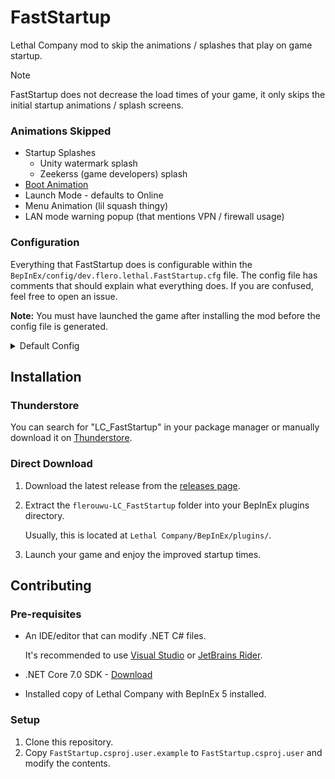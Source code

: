 [Visual Studio]: https://visualstudio.com/
[JetBrains Rider]: https://jetbrains.com/rider/

# FastStartup

Lethal Company mod to skip the animations / splashes that play
on game startup.

> [!NOTE]
> FastStartup does not decrease the load times of your game, it only skips the initial startup animations / splash screens.

### Animations Skipped

- Startup Splashes
    - Unity watermark splash
    - Zeekerss (game developers) splash
- [Boot Animation](https://github.com/flerouwu/LC_FastStartup/blob/main/Assets/BootAnim.png)
- Launch Mode - defaults to Online
- Menu Animation (lil squash thingy)
- LAN mode warning popup (that mentions VPN / firewall usage)

### Configuration

Everything that FastStartup does is configurable within the `BepInEx/config/dev.flero.lethal.FastStartup.cfg` file.
The config file has comments that should explain what everything does. If you are confused, feel free to open an issue.

**Note:** You must have launched the game after installing the mod before the config file is generated.

<details>
<summary>Default Config</summary>

```properties
## Settings file was created by plugin FastStartup v1.1.2
## Plugin GUID: dev.flero.lethal.FastStartup

[FastStartup]

## Version of this configuration file. DO NOT CHANGE THIS
# Setting type: Int32
# Default value: 2
ConfigVersion = 2

[LaunchMode]

## Whether we should skip the launch mode screen.
# Setting type: Boolean
# Default value: true
Enabled = true

## Default mode to launch into.
# Setting type: LaunchMode
# Default value: Online
# Acceptable values: Online, Lan
DefaultMode = Online

## Whether to disable the 'You are in LAN mode' popup.
# Setting type: Boolean
# Default value: true
DisableLanPopup = true

[Skips]

## Whether we should skip the terminal-like boot animation.
# Setting type: Boolean
# Default value: true
BootAnim = true

## Whether we should skip the small squash animation of the main menu.
# Setting type: Boolean
# Default value: true
MenuAnim = true

[Splashes]

## Whether we should skip the splash screens.
# Setting type: Boolean
# Default value: true
Enabled = true

## Delay in seconds before starting the splash skip.
# Setting type: Int32
# Default value: 0
Delay = 0

## Duration in seconds of how long the loop runs for before cancelling.
# Setting type: Int32
# Default value: 15
Duration = 15
```
</details>

## Installation

### Thunderstore

You can search for "LC_FastStartup" in your package manager or manually download it on [Thunderstore](https://thunderstore.io/c/lethal-company/p/flerouwu/LC_FastStartup/).

### Direct Download

1. Download the latest release from the [releases page](https://github.com/flerouwu/LC_FastStartup/releases).

2. Extract the `flerouwu-LC_FastStartup` folder into your BepInEx plugins directory.

    Usually, this is located at `Lethal Company/BepInEx/plugins/`.

3. Launch your game and enjoy the improved startup times.

## Contributing

### Pre-requisites

- An IDE/editor that can modify .NET C# files.

    It's recommended to use [Visual Studio] or [JetBrains Rider].

- .NET Core 7.0 SDK - [Download](https://dotnet.microsoft.com/en-us/download/dotnet/7.0)

- Installed copy of Lethal Company with BepInEx 5 installed.

### Setup

1. Clone this repository.
2. Copy `FastStartup.csproj.user.example` to `FastStartup.csproj.user` and modify the contents.
